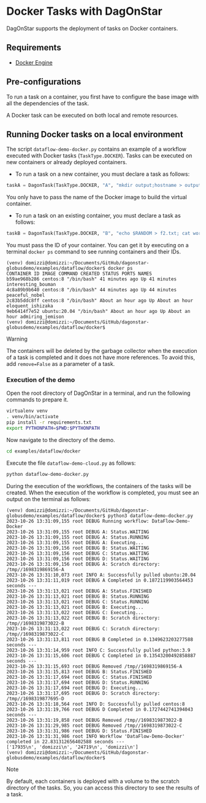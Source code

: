 # Docker Tasks with DagOnStar


DagOnStar supports the deployment of tasks on Docker containers.


## Requirements


* [Docker Engine](https://docs.docker.com/engine/install/ubuntu/)


## Pre-configurations


To run a task on a container, you first have to configure the base image with all the dependencies of the task.


A Docker task can be executed on both local and remote resources.


## Running Docker tasks on a local environment


The script ```dataflow-demo-docker.py``` contains an example of a workflow executed with Docker tasks (```TaskType.DOCKER```). Tasks can be executed on new containers or already deployed containers.


* To run a task on a new container, you must declare a task as follows:


```python
taskA = DagonTask(TaskType.DOCKER, "A", "mkdir output;hostname > output/f1.txt", image="ubuntu:20.04")
```


You only have to pass the name of the Docker image to build the virtual container.


* To run a task on an existing container, you must declare a task as follows:


```python
taskB = DagonTask(TaskType.DOCKER, "B", "echo $RANDOM > f2.txt; cat workflow:///A/output/f1.txt >> f2.txt", container_id="9eb6414f7e52")
```


You must pass the ID of your container. You can get it by executing on a terminal ```docker ps``` command to see running containers and their IDs.


```console
(venv) domizzi@domizzi:~/Documents/GitHub/dagonstar-globusdemo/examples/dataflow/docker$ docker ps
CONTAINER ID IMAGE COMMAND CREATED STATUS PORTS NAMES
b59ae968b286 centos:8 "/bin/bash" 41 minutes ago Up 41 minutes interesting_bouman
4c8a89b9b640 centos:8 "/bin/bash" 44 minutes ago Up 44 minutes peaceful_nobel
2c83b5ddc8ff centos:8 "/bin/bash" About an hour ago Up About an hour eloquent_ishizaka
9eb6414f7e52 ubuntu:20.04 "/bin/bash" About an hour ago Up About an hour admiring_jemison
(venv) domizzi@domizzi:~/Documents/GitHub/dagonstar-globusdemo/examples/dataflow/docker$
```


> [!WARNING]
> The containers will be deleted by the garbage collector when the execution of a task is completed and it does not have more references. To avoid this, add ```remove=False``` as a parameter of a task.


### Execution of the demo


Open the root directory of DagOnStar in a terminal, and run the following commands to prepare it.


```bash
virtualenv venv
. venv/bin/activate
pip install -r requirements.txt
export PYTHONPATH=$PWD:$PYTHONPATH
```


Now navigate to the directory of the demo.


```bash
cd examples/dataflow/docker
```


Execute the file ```dataflow-demo-cloud.py``` as follows:


```bash
python dataflow-demo-docker.py
```


During the execution of the workflows, the containers of the tasks will be created. When the execution of the workflow is completed, you must see an output on the terminal as follows:

```console
(venv) domizzi@domizzi:~/Documents/GitHub/dagonstar-globusdemo/examples/dataflow/docker$ python3 dataflow-demo-docker.py
2023-10-26 13:31:09,155 root DEBUG Running workflow: DataFlow-Demo-Docker
2023-10-26 13:31:09,155 root DEBUG A: Status.WAITING
2023-10-26 13:31:09,155 root DEBUG A: Status.RUNNING
2023-10-26 13:31:09,155 root DEBUG A: Executing...
2023-10-26 13:31:09,156 root DEBUG B: Status.WAITING
2023-10-26 13:31:09,156 root DEBUG C: Status.WAITING
2023-10-26 13:31:09,156 root DEBUG D: Status.WAITING
2023-10-26 13:31:09,156 root DEBUG A: Scratch directory: /tmp//1698319869156-A
2023-10-26 13:31:10,073 root INFO A: Successfully pulled ubuntu:20.04
2023-10-26 13:31:11,019 root DEBUG A Completed in 0.1872119903564453 seconds ---
2023-10-26 13:31:13,021 root DEBUG A: Status.FINISHED
2023-10-26 13:31:13,021 root DEBUG B: Status.RUNNING
2023-10-26 13:31:13,021 root DEBUG C: Status.RUNNING
2023-10-26 13:31:13,021 root DEBUG B: Executing...
2023-10-26 13:31:13,022 root DEBUG C: Executing...
2023-10-26 13:31:13,022 root DEBUG B: Scratch directory: /tmp//1698319873022-B
2023-10-26 13:31:13,022 root DEBUG C: Scratch directory: /tmp//1698319873022-C
2023-10-26 13:31:13,811 root DEBUG B Completed in 0.1349623203277588 seconds ---
2023-10-26 13:31:14,959 root INFO C: Successfully pulled python:3.9
2023-10-26 13:31:15,606 root DEBUG C Completed in 0.13543200492858887 seconds ---
2023-10-26 13:31:15,693 root DEBUG Removed /tmp//1698319869156-A
2023-10-26 13:31:15,813 root DEBUG B: Status.FINISHED
2023-10-26 13:31:17,694 root DEBUG C: Status.FINISHED
2023-10-26 13:31:17,694 root DEBUG D: Status.RUNNING
2023-10-26 13:31:17,694 root DEBUG D: Executing...
2023-10-26 13:31:17,695 root DEBUG D: Scratch directory: /tmp//1698319877695-D
2023-10-26 13:31:18,564 root INFO D: Successfully pulled centos:8
2023-10-26 13:31:19,766 root DEBUG D Completed in 0.1727442741394043 seconds ---
2023-10-26 13:31:19,858 root DEBUG Removed /tmp//1698319873022-B
2023-10-26 13:31:29,985 root DEBUG Removed /tmp//1698319873022-C
2023-10-26 13:31:31,986 root DEBUG D: Status.FINISHED
2023-10-26 13:31:31,986 root INFO Workflow 'DataFlow-Demo-Docker' completed in 22.831312656402588 seconds ---
['17935\n', 'domizzi\n', '24719\n', 'domizzi\n']
(venv) domizzi@domizzi:~/Documents/GitHub/dagonstar-globusdemo/examples/dataflow/docker$
```


> [!NOTE]
> By default, each containers is deployed with a volume to the scratch directory of the tasks. So, you can access this directory to see the results of a task.

